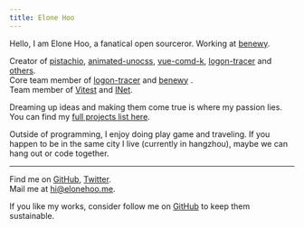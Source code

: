 ```yaml
---
title: Elone Hoo
---
```


Hello, I am Elone Hoo, a fanatical open sourceror. Working at [benewy](https://github.com/benewy).

Creator of [pistachio](https://github.com/elonehoo/pistachio), [<span i-simple-icons-unocss />animated-unocss](https://github.com/elonehoo/animated-unocss), [<span i-ph-command-duotone />vue-comd-k](https://github.com/elonehoo/vue-comd-k), [logon-tracer](https://github.com/logon-tracer) and [others](/projects).<br>
Core team member of [logon-tracer](https://github.com/logon-tracer) and [benewy](https://github.com/benewy) .<br>
Team member of [Vitest](https://github.com/vitest-dev) and [INet](https://github.com/hzpt-inet-club).

Dreaming up ideas and making them come true is where my passion lies. You can find my [full projects list here](/projects.html).

Outside of programming, I enjoy doing play game and traveling. If you happen to be in the same city I live (currently in hangzhou), maybe we can hang out or code together.

***

Find me on [<span i-simple-icons-github />GitHub](https://github.com/elonehoo), [<span i-simple-icons-twitter />Twitter](https://www.twitter.com/elonehoo).<br>
Mail me at [<span i-cib-minutemailer />hi@elonehoo.me](mailto:hi@elonehoo.me).<br>

If you like my works, consider follow me on [<span i-simple-icons-github />GitHub](https://github.com/elonehoo) to keep them sustainable.

